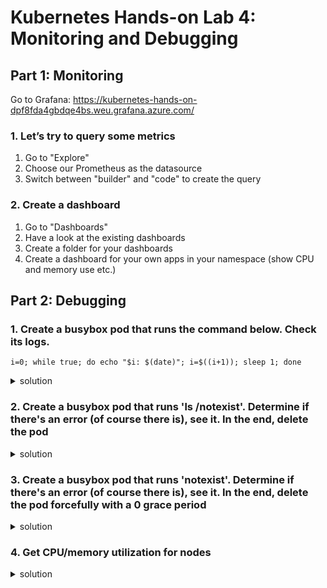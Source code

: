 # Kubernetes Hands-on Lab 4: Monitoring and Debugging

## Part 1: Monitoring

Go to Grafana: https://kubernetes-hands-on-dpf8fda4gbdqe4bs.weu.grafana.azure.com/

### 1. Let’s try to query some metrics
1. Go to "Explore"
2. Choose our Prometheus as the datasource
3. Switch between "builder" and "code" to create the query

### 2. Create a dashboard
1. Go to "Dashboards"
2. Have a look at the existing dashboards
3. Create a folder for your dashboards
4. Create a dashboard for your own apps in your namespace (show CPU and memory use etc.)

## Part 2: Debugging

### 1. Create a busybox pod that runs the command below. Check its logs.
`i=0; while true; do echo "$i: $(date)"; i=$((i+1)); sleep 1; done`

<details><summary>solution</summary><p>

```bash
kubectl run busybox --image=busybox --restart=Never -- /bin/sh -c 'i=0; while true; do echo "$i: $(date)"; i=$((i+1)); sleep 1; done'
kubectl logs busybox -f # follow the logs
```
</p></details>

### 2. Create a busybox pod that runs 'ls /notexist'. Determine if there's an error (of course there is), see it. In the end, delete the pod

<details><summary>solution</summary><p>

```bash
kubectl run busybox --restart=Never --image=busybox -- /bin/sh -c 'ls /notexist'
# show that there's an error
kubectl logs busybox
kubectl describe po busybox
kubectl delete po busybox
```
</p></details>

### 3. Create a busybox pod that runs 'notexist'. Determine if there's an error (of course there is), see it. In the end, delete the pod forcefully with a 0 grace period

<details><summary>solution</summary><p>

```bash
kubectl run busybox --restart=Never --image=busybox -- notexist
kubectl logs busybox # will bring nothing! container never started
kubectl describe po busybox # in the events section, you'll see the error
# also...
kubectl get events | grep -i error # you'll see the error here as well
kubectl delete po busybox --force --grace-period=0
```
</p></details>


### 4. Get CPU/memory utilization for nodes

<details><summary>solution</summary><p>

```bash
kubectl top nodes
```
</p></details>
